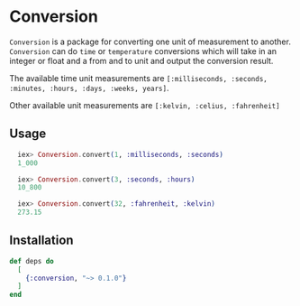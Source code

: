 # Conversion

`Conversion` is a package for converting one unit of measurement to another. `Conversion` can do `time` or `temperature` conversions which will take in an integer or float and a from and to unit and output the conversion result.


The available time unit measurements are `[:milliseconds, :seconds, :minutes, :hours, :days, :weeks, years]`.

Other available unit measurements are `[:kelvin, :celius, :fahrenheit]`

## Usage

```elixir
  iex> Conversion.convert(1, :milliseconds, :seconds)
  1_000

  iex> Conversion.convert(3, :seconds, :hours)
  10_800

  iex> Conversion.convert(32, :fahrenheit, :kelvin)
  273.15
```


## Installation

```elixir
def deps do
  [
    {:conversion, "~> 0.1.0"}
  ]
end
```

